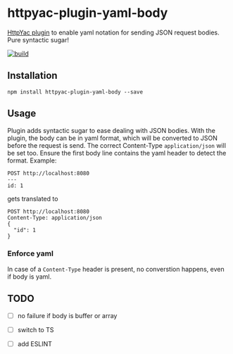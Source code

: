 # httpyac-plugin-yaml-body

[HttpYac plugin](https://httpyac.github.io) to enable yaml notation for sending JSON request bodies. Pure syntactic sugar!

[![build](https://github.com/rngtng/httpyac-plugin-yaml-body/actions/workflows/main.yml/badge.svg)](https://github.com/rngtng/httpyac-plugin-yaml-body/actions/workflows/main.yml)

## Installation

```
npm install httpyac-plugin-yaml-body --save
```

## Usage

Plugin adds syntactic sugar to ease dealing with JSON bodies. With the plugin, the body can be in yaml
format, which will be converted to JSON before the request is send. The correct Content-Type `application/json` will be set too.
Ensure the first body line contains the yaml header to detect the format. Example:

```
POST http://localhost:8080
---
id: 1
```

gets translated to

```
POST http://localhost:8080
Content-Type: application/json
{
  "id": 1
}
```

### Enforce yaml

In case of a `Content-Type` header is present, no converstion happens, even if body is yaml.

## TODO

* [ ] no failure if body is buffer or array
* [ ] switch to TS
* [ ] add ESLINT


